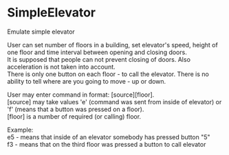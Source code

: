 # SimpleElevator  
Emulate simple elevator    

User can set number of floors in a building, set elevator's speed, height of one floor and time interval between opening and closing doors.  
It is supposed that people can not prevent closing of doors. Also acceleration is not taken into account.  
There is only one button on each floor - to call the elevator. There is no ability to tell where are you going to move - up or down.  

User may enter command in format: [source][floor].  
[source] may take values 'e' (command was sent from inside of elevator) or 'f' (means that a button was pressed on a floor).  
[floor] is a number of required (or calling) floor.    

Example:  
e5 - means that inside of an elevator somebody has pressed button "5"  
f3 - means that on the third floor was pressed a button to call elevator
